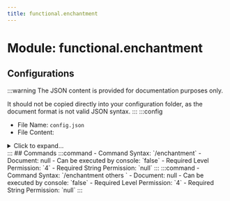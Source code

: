 ```yaml
---
title: functional.enchantment
---
```



# Module: functional.enchantment

## Configurations
:::warning
The JSON content is provided for documentation purposes only.

It should not be copied directly into your configuration folder, as the document format is not valid JSON syntax.
:::
:::config
- File Name: `config.json`
- File Content: 
<details>

<summary>Click to expand...</summary>

```json showLineNumbers title="config/fuji/modules/functional/enchantment/config.json"
{
  "enchantment": {
    "override_power": {
      "power_provider_amount": 15
    }
  }
}
```
</details>
:::
## Commands
:::command
- Command Syntax: `/enchantment`
- Document: null
- Can be executed by console: `false`
- Required Level Permission: `4`
- Required String Permission: `null`
:::
:::command
- Command Syntax: `/enchantment others <PlayerCollection others>`
- Document: null
- Can be executed by console: `false`
- Required Level Permission: `4`
- Required String Permission: `null`
:::
